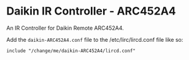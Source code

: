 # Daikin IR Controller - ARC452A4

An IR Controller for Daikin Remote ARC452A4.

Add the ```daikin-ARC452A4.conf``` file to the /etc/lirc/lircd.conf file like so:

```
include "/change/me/daikin-ARC452A4/lircd.conf"
```

